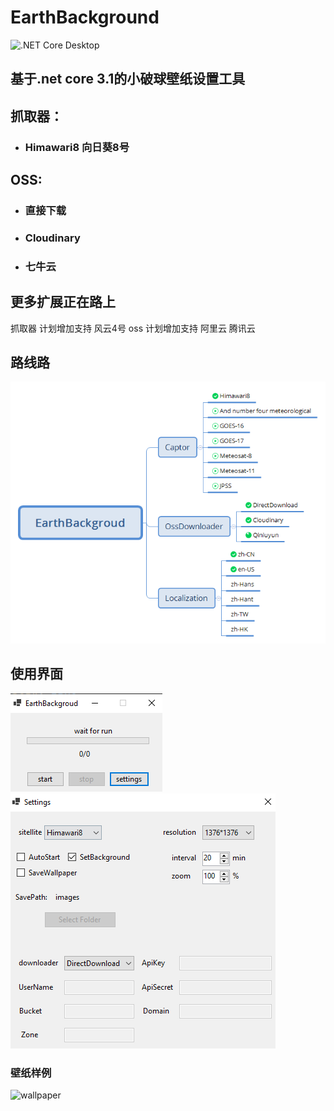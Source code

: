 # EarthBackground
![.NET Core Desktop](https://github.com/LGinC/EarthBackground/workflows/.NET%20Core%20Desktop/badge.svg)

## 基于.net core 3.1的小破球壁纸设置工具

## 抓取器：
+ ### Himawari8 向日葵8号

## OSS:
+ ### 直接下载
+ ### Cloudinary
+ ### 七牛云

## 更多扩展正在路上
抓取器 计划增加支持 风云4号
oss  计划增加支持 阿里云 腾讯云

## 路线路
![Road map](https://raw.githubusercontent.com/LGinC/EarthBackground/master/Properties/Roadmap.png)

## 使用界面

![main](https://raw.githubusercontent.com/LGinC/EarthBackground/master/Properties/mainForm.png)
![settings](https://raw.githubusercontent.com/LGinC/EarthBackground/master/Properties/settingForm.png)

### 壁纸样例
![wallpaper](https://raw.githubusercontent.com/LGinC/EarthBackground/master/Properties/wallpaper.bmp)
